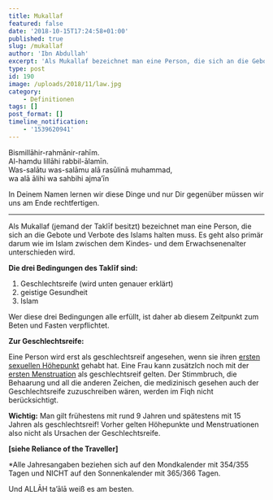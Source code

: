 ```yaml
---
title: Mukallaf
featured: false
date: '2018-10-15T17:24:58+01:00'
published: true
slug: /mukallaf
author: 'Ibn Abdullah'
excerpt: 'Als Mukallaf bezeichnet man eine Person, die sich an die Gebote und Verbote des Islams halten muss. Es geht also primär darum wie im Islam zwischen dem Kindes- und dem Erwachsenenalter unterschieden wird.'
type: post
id: 190
image: /uploads/2018/11/law.jpg
category:
    - Definitionen
tags: []
post_format: []
timeline_notification:
    - '1539620941'
---
```

Bismillāhir-rahmānir-rahīm.  
Al-hamdu lillāhi rabbil-ālamīn.  
Was-salātu was-salāmu alā rasūlinā muhammad,  
wa alā ālihi wa sahbihi ajma’īn

In Deinem Namen lernen wir diese Dinge und nur Dir gegenüber müssen wir uns am Ende rechtfertigen.

- - - - - -

Als Mukallaf (jemand der Taklīf besitzt) bezeichnet man eine Person, die sich an die Gebote und Verbote des Islams halten muss. Es geht also primär darum wie im Islam zwischen dem Kindes- und dem Erwachsenenalter unterschieden wird.

**Die drei Bedingungen des Taklīf sind:**

1. Geschlechtsreife (wird unten genauer erklärt)
2. geistige Gesundheit
3. Islam

Wer diese drei Bedingungen alle erfüllt, ist daher ab diesem Zeitpunkt zum Beten und Fasten verpflichtet.

**Zur Geschlechtsreife:**

Eine Person wird erst als geschlechtsreif angesehen, wenn sie ihren <u>ersten sexuellen Höhepunkt</u> gehabt hat. Eine Frau kann zusätzlch noch mit der <u>ersten Menstruation</u> als geschlechtsreif gelten. Der Stimmbruch, die Behaarung und all die anderen Zeichen, die medizinisch gesehen auch der Geschlechtsreife zuzuschreiben wären, werden im Fiqh nicht berücksichtigt.

**Wichtig:** Man gilt frühestens mit rund 9 Jahren und spätestens mit 15 Jahren als geschlechtsreif! Vorher gelten Höhepunkte und Menstruationen also nicht als Ursachen der Geschlechtsreife.

**\[siehe Reliance of the Traveller\]**

\*Alle Jahresangaben beziehen sich auf den Mondkalender mit 354/355 Tagen und NICHT auf den Sonnenkalender mit 365/366 Tagen.

Und ALLĀH ta’ālā weiß es am besten.
